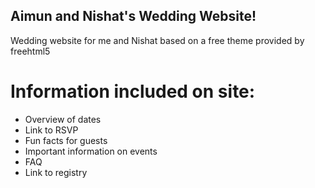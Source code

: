 ## Aimun and Nishat's Wedding Website! 
Wedding website for me and Nishat based on a free theme provided by freehtml5

# Information included on site:
* Overview of dates
* Link to RSVP
* Fun facts for guests
* Important information on events
* FAQ
* Link to registry

